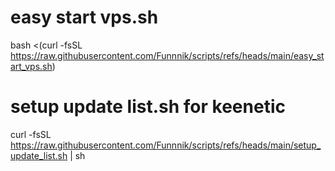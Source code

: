 # easy start vps.sh

bash <(curl -fsSL https://raw.githubusercontent.com/Funnnik/scripts/refs/heads/main/easy_start_vps.sh)

# setup update list.sh for keenetic

curl -fsSL https://raw.githubusercontent.com/Funnnik/scripts/refs/heads/main/setup_update_list.sh | sh
